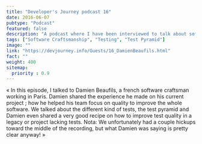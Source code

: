 ```yaml
---
title: "Developer's Journey podcast 16"
date: 2016-06-07
pubtype: "Podcast"
featured: false
description: "A podcast where I have been interviewed to talk about software testing and test pyramid model."
tags: ["Software Craftsmanship", "Testing", "Test Pyramid"]
image: ""
link: "https://devjourney.info/Guests/16_DamienBeaufils.html"
fact: ""
weight: 400
sitemap:
  priority : 0.9
---
```

« In this episode, I talked to Damien Beaufils, a french software craftsman working in Paris. Damien shared the experience he made on his current project ; how he helped his team focus on quality to improve the whole software. We talked about the different kind of tests, the test pyramid and Damien even shared a very good recipe on how to improve test quality in a legacy or project lacking tests. Nota: We unfortunately had a couple hickups toward the middle of the recording, but what Damien was saying is pretty clear anyway! »
